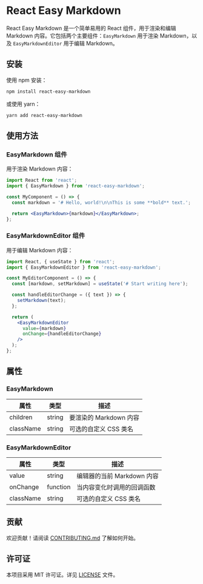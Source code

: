 # React Easy Markdown

React Easy Markdown 是一个简单易用的 React 组件，用于渲染和编辑 Markdown 内容。它包括两个主要组件：`EasyMarkdown` 用于渲染 Markdown，以及 `EasyMarkdownEditor` 用于编辑 Markdown。

## 安装

使用 npm 安装：

```bash
npm install react-easy-markdown
```

或使用 yarn：

```bash
yarn add react-easy-markdown
```

## 使用方法

### EasyMarkdown 组件

用于渲染 Markdown 内容：

```jsx
import React from 'react';
import { EasyMarkdown } from 'react-easy-markdown';

const MyComponent = () => {
  const markdown = '# Hello, world!\n\nThis is some **bold** text.';

  return <EasyMarkdown>{markdown}</EasyMarkdown>;
};
```

### EasyMarkdownEditor 组件

用于编辑 Markdown 内容：

```jsx
import React, { useState } from 'react';
import { EasyMarkdownEditor } from 'react-easy-markdown';

const MyEditorComponent = () => {
  const [markdown, setMarkdown] = useState('# Start writing here');

  const handleEditorChange = ({ text }) => {
    setMarkdown(text);
  };

  return (
    <EasyMarkdownEditor
      value={markdown}
      onChange={handleEditorChange}
    />
  );
};
```

## 属性

### EasyMarkdown

| 属性 | 类型 | 描述 |
|------|------|------|
| children | string | 要渲染的 Markdown 内容 |
| className | string | 可选的自定义 CSS 类名 |

### EasyMarkdownEditor

| 属性 | 类型 | 描述 |
|------|------|------|
| value | string | 编辑器的当前 Markdown 内容 |
| onChange | function | 当内容变化时调用的回调函数 |
| className | string | 可选的自定义 CSS 类名 |

## 贡献

欢迎贡献！请阅读 [CONTRIBUTING.md](CONTRIBUTING.md) 了解如何开始。

## 许可证

本项目采用 MIT 许可证。详见 [LICENSE](LICENSE) 文件。